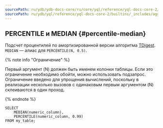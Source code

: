 ```yaml
---
sourcePath: ru/ydb/ydb-docs-core/ru/core/yql/reference/yql-docs-core-2/builtins/_includes/aggregation/percentile_median.md
sourcePath: ru/ydb/yql/reference/yql-docs-core-2/builtins/_includes/aggregation/percentile_median.md
---
```

## PERCENTILE и MEDIAN {#percentile-median}

Подсчет процентилей по амортизированной версии алгоритма [TDigest](https://github.com/tdunning/t-digest). `MEDIAN` — алиас для `PERCENTILE(N, 0.5)`.

{% note info "Ограничение" %}

Первый аргумент (N) должен быть именем колонки таблицы. Если это ограничение необходимо обойти, можно использовать подзапрос. Ограничение введено для упрощения вычислений, поскольку в реализации несколько вызовов с одинаковым первым аргументом (N) склеиваются в один проход.

{% endnote %}

``` yql
SELECT
    MEDIAN(numeric_column),
    PERCENTILE(numeric_column, 0.99)
FROM my_table;
```

